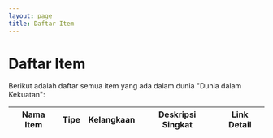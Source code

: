 ```yaml
---
layout: page
title: Daftar Item
---
```

# Daftar Item

Berikut adalah daftar semua item yang ada dalam dunia "Dunia dalam Kekuatan":

| Nama Item | Tipe | Kelangkaan | Deskripsi Singkat | Link Detail |
|---|---|---|---|---|
